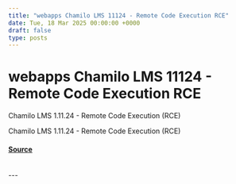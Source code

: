 ```yaml
---
title: "webapps Chamilo LMS 11124 - Remote Code Execution RCE"
date: Tue, 18 Mar 2025 00:00:00 +0000
draft: false
type: posts
---
```

# webapps Chamilo LMS 11124 - Remote Code Execution RCE





Chamilo LMS 1.11.24 - Remote Code Execution (RCE)

Chamilo LMS 1.11.24 - Remote Code Execution (RCE)

#### [Source](https://www.exploit-db.com/exploits/52083)

<br/>
---
